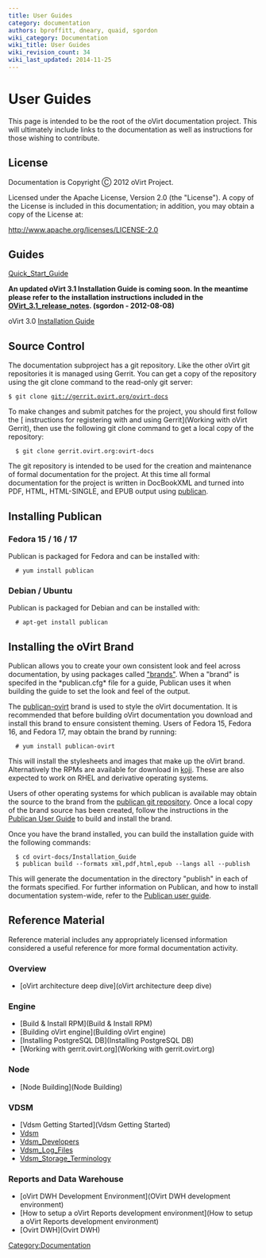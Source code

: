 ```yaml
---
title: User Guides
category: documentation
authors: bproffitt, dneary, quaid, sgordon
wiki_category: Documentation
wiki_title: User Guides
wiki_revision_count: 34
wiki_last_updated: 2014-11-25
---
```


# User Guides

This page is intended to be the root of the oVirt documentation project. This will ultimately include links to the documentation as well as instructions for those wishing to contribute.

## License

Documentation is Copyright Ⓒ 2012 oVirt Project.

Licensed under the Apache License, Version 2.0 (the "License"). A copy of the License is included in this documentation; in addition, you may obtain a copy of the License at:

<http://www.apache.org/licenses/LICENSE-2.0>

## Guides

[Quick_Start_Guide](Quick_Start_Guide)

**An updated oVirt 3.1 Installation Guide is coming soon. In the meantime please refer to the installation instructions included in the [OVirt_3.1_release_notes](OVirt_3.1_release_notes). (sgordon - 2012-08-08)**

oVirt 3.0 [Installation Guide](:File:OVirt-3.0-Installation_Guide-en-US.pdf)

## Source Control

The documentation subproject has a git repository. Like the other oVirt git repositories it is managed using Gerrit. You can get a copy of the repository using the git clone command to the read-only git server:

`$ git clone `[`git://gerrit.ovirt.org/ovirt-docs`](git://gerrit.ovirt.org/ovirt-docs)

To make changes and submit patches for the project, you should first follow the [ instructions for registering with and using Gerrit](Working with oVirt Gerrit), then use the following git clone command to get a local copy of the repository:

      $ git clone gerrit.ovirt.org:ovirt-docs

The git repository is intended to be used for the creation and maintenance of formal documentation for the project. At this time all formal documentation for the project is written in DocBookXML and turned into PDF, HTML, HTML-SINGLE, and EPUB output using [publican](https://fedorahosted.org/publican/).

## Installing Publican

### Fedora 15 / 16 / 17

Publican is packaged for Fedora and can be installed with:

      # yum install publican

### Debian / Ubuntu

Publican is packaged for Debian and can be installed with:

      # apt-get install publican

## Installing the oVirt Brand

Publican allows you to create your own consistent look and feel across documentation, by using packages called ["brands"](http://docs.fedoraproject.org/en-US/Fedora_Contributor_Documentation/1/html/Users_Guide/chap-Users_Guide-Branding.html). When a "brand" is specifed in the \*publican.cfg\* file for a guide, Publican uses it when building the guide to set the look and feel of the output.

The [publican-ovirt](http://koji.fedoraproject.org/koji/packageinfo?packageID=6970) brand is used to style the oVirt documentation. It is recommended that before building oVirt documentation you download and install this brand to ensure consistent theming. Users of Fedora 15, Fedora 16, and Fedora 17, may obtain the brand by running:

      # yum install publican-ovirt

This will install the stylesheets and images that make up the oVirt brand. Alternatively the RPMs are available for download in [koji](http://koji.fedoraproject.org/koji/packageinfo?packageID=6970). These are also expected to work on RHEL and derivative operating systems.

Users of other operating systems for which publican is available may obtain the source to the brand from the [publican git repository](http://git.fedorahosted.org/git/?p=publican.git;a=tree;f=publican-ovirt;h=3d2102770380957804b86a543d4d021e816c20f7;hb=HEAD). Once a local copy of the brand source has been created, follow the instructions in the [Publican User Guide](http://jfearn.fedorapeople.org/en-US/Publican/2.6/html/Users_Guide/chap-Users_Guide-Branding.html#sect-Users_Guide-Installing_a_brand) to build and install the brand.

Once you have the brand installed, you can build the installation guide with the following commands:

      $ cd ovirt-docs/Installation_Guide
      $ publican build --formats xml,pdf,html,epub --langs all --publish

This will generate the documentation in the directory "publish" in each of the formats specified. For further information on Publican, and how to install documentation system-wide, refer to the [Publican user guide](http://jfearn.fedorapeople.org/en-US/Publican/2.0/html/Users_Guide/index.html).

## Reference Material

Reference material includes any appropriately licensed information considered a useful reference for more formal documentation activity.

### Overview

*   [oVirt architecture deep dive](oVirt architecture deep dive)

### Engine

*   [Build & Install RPM](Build & Install RPM)
*   [Building oVirt engine](Building oVirt engine)
*   [Installing PostgreSQL DB](Installing PostgreSQL DB)
*   [Working with gerrit.ovirt.org](Working with gerrit.ovirt.org)

### Node

*   [Node Building](Node Building)

### VDSM

*   [Vdsm Getting Started](Vdsm Getting Started)
*   [Vdsm](Vdsm)
*   [Vdsm_Developers](Vdsm_Developers)
*   [Vdsm_Log_Files](Vdsm_Log_Files)
*   [Vdsm_Storage_Terminology](Vdsm_Storage_Terminology)

### Reports and Data Warehouse

*   [oVirt DWH Development Environment](OVirt DWH development environment)
*   [How to setup a oVirt Reports development environment](How to setup a oVirt Reports development environment)
*   [Ovirt DWH](Ovirt DWH)

<Category:Documentation>
